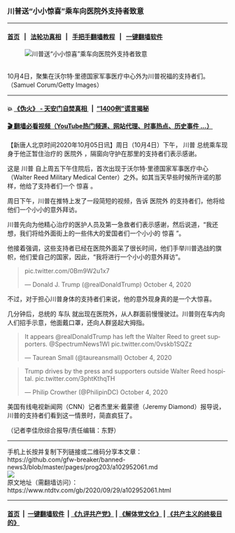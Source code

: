 ### 川普送“小小惊喜”乘车向医院外支持者致意
------------------------

#### [首页](https://github.com/gfw-breaker/banned-news3/blob/master/README.md) &nbsp;&nbsp;|&nbsp;&nbsp; [法轮功真相](https://github.com/begood0513/basic/blob/master/README.md)  &nbsp;&nbsp;|&nbsp;&nbsp; [手把手翻墙教程](https://github.com/gfw-breaker/guides/wiki)  &nbsp;&nbsp;|&nbsp;&nbsp; [一键翻墙软件](https://github.com/gfw-breaker/nogfw/blob/master/README.md)  



<div><div class="featured_image">
 <figure>
  <img alt="川普送“小小惊喜”乘车向医院外支持者致意" src="https://i.ntdtv.com/assets/uploads/2020/10/2302eeaab20be420fbb0b01e2565547b-800x450.jpg"/>
 </figure><br/>
 <span class="caption">
  10月4日，聚集在沃尔特‧里德国家军事医疗中心外为川普祝福的支持者们。（Samuel Corum/Getty Images）
 </span>
</div>
</div><hr/>

#### 💥 [《伪火》 - 天安门自焚真相 ](http://158.247.195.190:10000/videos/blog/weihuo.html)&nbsp; |&nbsp; [“1400例”谎言揭秘  ](http://158.247.195.190:10000/videos/blog/jiexi1400.html)

#### [ 🎬  翻墙必看视频（YouTube热门频道、网站代理、时事热点、历史事件 ...）](https://github.com/gfw-breaker/links/blob/master/banned.md)

<div><div class="post_content" itemprop="articleBody">
 <p>
  【新唐人北京时间2020年10月05日讯】周日（10月4日）下午，
  <ok href="https://www.ntdtv.com/gb/川普.htm">
   川普
  </ok>
  总统乘车现身于他正暂住治疗的
  <ok href="https://www.ntdtv.com/gb/医院外.htm">
   医院外
  </ok>
  ，隔窗向守护在那里的支持者们表示感谢。
 </p>
 <p>
  这是
  <ok href="https://www.ntdtv.com/gb/川普.htm">
   川普
  </ok>
  自上周五下午住院后，首次出现于沃尔特‧里德国家军事医疗中心（Walter Reed Military Medical Center）之外。如其当天早些时候所许诺的那样，他给了支持者们一个
  <ok href="https://www.ntdtv.com/gb/惊喜.htm">
   惊喜
  </ok>
  。
 </p>
 <p>
  周日下午，川普在推特上发了一段简短的视频，告诉
  <ok href="https://www.ntdtv.com/gb/医院外.htm">
   医院外
  </ok>
  的支持者们，他将给他们一个小小的意外拜访。
 </p>
 <p>
  川普先向为他精心治疗的医护人员及第一急救者们表示感谢，然后说道，“我还想，我们将给外面街上的一些伟大的爱国者们一个小小的
  <ok href="https://www.ntdtv.com/gb/惊喜.htm">
   惊喜
  </ok>
  ”。
 </p>
 <p>
  他接着强调，这些支持者已经在医院外面呆了很长时间，他们手举川普选战的旗帜，他们爱自己的国家，因此，“我将进行一个小小的意外拜访”。
 </p>
 <blockquote class="twitter-tweet">
  <p dir="ltr" lang="und">
   <ok href="https://t.co/0Bm9W2u1x7">
    pic.twitter.com/0Bm9W2u1x7
   </ok>
  </p>
  <p>
   — Donald J. Trump (@realDonaldTrump)
   <ok href="https://twitter.com/realDonaldTrump/status/1312864232711520257?ref_src=twsrc%5Etfw">
    October 4, 2020
   </ok>
  </p>
 </blockquote>
 <p>
  <script async="" charset="utf-8" src="https://platform.twitter.com/widgets.js">
  </script>
 </p>
 <p>
  <p>
   不过，对于担心川普身体的支持者们来说，他的意外现身真的是一个大惊喜。
  </p>
  <p>
   几分钟后，总统的
   <ok href="https://www.ntdtv.com/gb/车队.htm">
    车队
   </ok>
   就出现在医院外，从人群面前慢慢驶过。川普则在车内向人们招手示意，他面戴口罩，还向人群竖起大拇指。
  </p>
  <blockquote class="twitter-tweet">
   <p dir="ltr" lang="en">
    It appears
    <ok href="https://twitter.com/realDonaldTrump?ref_src=twsrc%5Etfw">
     @realDonaldTrump
    </ok>
    has left the Walter Reed to greet supporters.
    <ok href="https://twitter.com/SpectrumNews1WI?ref_src=twsrc%5Etfw">
     @SpectrumNews1WI
    </ok>
    <ok href="https://t.co/0vskb1SQZz">
     pic.twitter.com/0vskb1SQZz
    </ok>
   </p>
   <p>
    — Taurean Small (@taureansmall)
    <ok href="https://twitter.com/taureansmall/status/1312864620453953537?ref_src=twsrc%5Etfw">
     October 4, 2020
    </ok>
   </p>
  </blockquote>
  <p>
   <script async="" charset="utf-8" src="https://platform.twitter.com/widgets.js">
   </script>
  </p>
  <p>
  </p>
  <blockquote class="twitter-tweet">
   <p dir="ltr" lang="en">
    Trump drives by the press and supporters outside Walter Reed hospital.
    <ok href="https://t.co/3phtKthqTH">
     pic.twitter.com/3phtKthqTH
    </ok>
   </p>
   <p>
    — Philip Crowther (@PhilipinDC)
    <ok href="https://twitter.com/PhilipinDC/status/1312865513639481344?ref_src=twsrc%5Etfw">
     October 4, 2020
    </ok>
   </p>
  </blockquote>
  <p>
   <script async="" charset="utf-8" src="https://platform.twitter.com/widgets.js">
   </script>
  </p>
  <p>
   <p>
    美国有线电视新闻网（CNN）记者杰里米·戴蒙德（Jeremy Diamond）报导说，川普的支持者们看到这一情景时，简直疯狂了。
   </p>
   <p>
    （记者李佳欣综合报导/责任编辑：东野）
   </p>
   <div class="single_ad">
   </div>
  </p>
 </p>
</div>
</div>
<hr/>
手机上长按并复制下列链接或二维码分享本文章：<br/>
https://github.com/gfw-breaker/banned-news3/blob/master/pages/prog203/a102952061.md <br/>
<a href='https://github.com/gfw-breaker/banned-news3/blob/master/pages/prog203/a102952061.md'><img src='https://github.com/gfw-breaker/banned-news3/blob/master/pages/prog203/a102952061.md.png'/></a> <br/>
原文地址（需翻墙访问）：https://www.ntdtv.com/gb/2020/09/29/a102952061.html


------------------------
#### [首页](https://github.com/gfw-breaker/banned-news3/blob/master/README.md) &nbsp;|&nbsp; [一键翻墙软件](https://github.com/gfw-breaker/nogfw/blob/master/README.md) &nbsp;| [《九评共产党》](https://github.com/gfw-breaker/9ping.md/blob/master/README.md#九评之一评共产党是什么) | [《解体党文化》](https://github.com/gfw-breaker/jtdwh.md/blob/master/README.md) | [《共产主义的终极目的》](https://github.com/gfw-breaker/gczydzjmd.md/blob/master/README.md)


<img src='http://gfw-breaker.win/banned-news3/pages/prog203/a102952061.md' width='0px' height='0px'/>